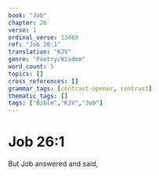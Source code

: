 ```yaml
---
book: "Job"
chapter: 26
verse: 1
ordinal_verse: 13469
ref: "Job 26:1"
translation: "KJV"
genre: "Poetry/Wisdom"
word_count: 5
topics: []
cross_references: []
grammar_tags: [contrast-opener, contrast]
thematic_tags: []
tags: ["Bible","KJV","Job"]
---
```


# Job 26:1

But Job answered and said,
